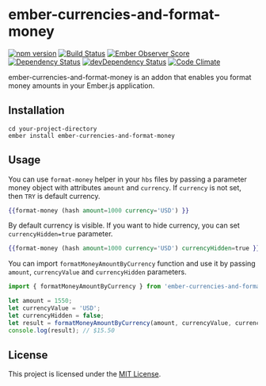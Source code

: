 ember-currencies-and-format-money
==============================================================================

[![npm version](https://badge.fury.io/js/ember-currencies-and-format-money.svg)](https://badge.fury.io/js/ember-currencies-and-format-money.svg)
[![Build Status](https://travis-ci.org/ahmetemrekilinc/ember-currencies.svg?branch=master)](https://travis-ci.org/ahmetemrekilinc/ember-currencies.svg?branch=master)
[![Ember Observer Score](https://emberobserver.com/badges/ember-currencies-and-format-money.svg)](https://emberobserver.com/badges/ember-currencies-and-format-money.svg)
[![Dependency Status](https://david-dm.org/ahmetemrekilinc/ember-currencies.svg)](https://david-dm.org/ahmetemrekilinc/ember-currencies.svg)
[![devDependency Status](https://david-dm.org/ahmetemrekilinc/ember-currencies/dev-status.svg)](https://david-dm.org/ahmetemrekilinc/ember-currencies/dev-status.svg)
[![Code Climate](https://codeclimate.com/github/ahmetemrekilinc/ember-currencies/badges/gpa.svg)](https://codeclimate.com/github/ahmetemrekilinc/ember-currencies/badges/gpa.svg)

ember-currencies-and-format-money is an addon that enables you format money amounts in your Ember.js application.

Installation
------------------------------------------------------------------------------

```
cd your-project-directory
ember install ember-currencies-and-format-money
```

Usage
------------------------------------------------------------------------------
You can use `format-money` helper in your `hbs` files by passing a parameter money object with attributes `amount` and `currency`. If `currency` is not set, then `TRY` is default currency.
```hbs
{{format-money (hash amount=1000 currency='USD') }}
```

By default currency is visible. If you want to hide currency, you can set `currencyHidden=true` parameter.
```hbs
{{format-money (hash amount=1000 currency='USD') currencyHidden=true }}
```

You can import `formatMoneyAmountByCurrency` function and use it by passing `amount`, `currencyValue` and `currencyHidden` parameters.
```js
import { formatMoneyAmountByCurrency } from 'ember-currencies-and-format-money/format-amount';

let amount = 1550;
let currencyValue = 'USD';
let currencyHidden = false;
let result = formatMoneyAmountByCurrency(amount, currencyValue, currencyHidden);
console.log(result); // $15.50
```

License
------------------------------------------------------------------------------

This project is licensed under the [MIT License](LICENSE.md).
